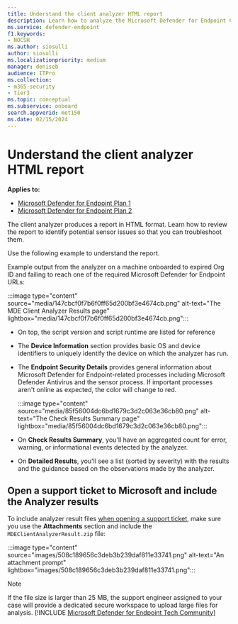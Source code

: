 ```yaml
---
title: Understand the client analyzer HTML report
description: Learn how to analyze the Microsoft Defender for Endpoint Client Analyzer HTML report
ms.service: defender-endpoint
f1.keywords:
- NOCSH
ms.author: siosulli
author: siosulli
ms.localizationpriority: medium
manager: deniseb
audience: ITPro
ms.collection: 
- m365-security
- tier3
ms.topic: conceptual
ms.subservice: onboard
search.appverid: met150
ms.date: 02/15/2024
---
```


# Understand the client analyzer HTML report

**Applies to:**
- [Microsoft Defender for Endpoint Plan 1](https://go.microsoft.com/fwlink/?linkid=2154037)
- [Microsoft Defender for Endpoint Plan 2](https://go.microsoft.com/fwlink/?linkid=2154037)

The client analyzer produces a report in HTML format. Learn how to review the report to identify potential sensor issues so that you can troubleshoot them.

Use the following example to understand the report.

 Example output from the analyzer on a machine onboarded to expired Org ID and failing to reach one of the required Microsoft Defender for Endpoint URLs:

:::image type="content" source="media/147cbcf0f7b6f0ff65d200bf3e4674cb.png" alt-text="The MDE Client Analyzer Results page" lightbox="media/147cbcf0f7b6f0ff65d200bf3e4674cb.png":::

- On top, the script version and script runtime are listed for reference
- The **Device Information** section provides basic OS and device identifiers to uniquely identify the device on which the analyzer has run.
- The **Endpoint Security Details** provides general information about Microsoft Defender for Endpoint-related processes including Microsoft Defender Antivirus and the sensor process. If important processes aren't online as expected,  the color will change to red.

    :::image type="content" source="media/85f56004dc6bd1679c3d2c063e36cb80.png" alt-text="The Check Results Summary page" lightbox="media/85f56004dc6bd1679c3d2c063e36cb80.png":::

- On **Check Results Summary**, you'll have an aggregated count for error,
    warning, or informational events detected by the analyzer.
- On **Detailed Results**, you'll see a list (sorted by severity) with
    the results and the guidance based on the observations made by the analyzer.

## Open a support ticket to Microsoft and include the Analyzer results

To include analyzer result files [when opening a support ticket](contact-support.md#open-a-service-request), make sure you use the **Attachments** section and include the
`MDEClientAnalyzerResult.zip` file:

:::image type="content" source="images/508c189656c3deb3b239daf811e33741.png" alt-text="An attachment prompt" lightbox="images/508c189656c3deb3b239daf811e33741.png":::

> [!NOTE]
> If the file size is larger than 25 MB, the support engineer assigned to your case will provide a dedicated secure workspace to upload large files for analysis.
[!INCLUDE [Microsoft Defender for Endpoint Tech Community](../../includes/defender-mde-techcommunity.md)]

